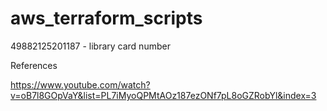 # aws_terraform_scripts

49882125201187 - library card number

References 

https://www.youtube.com/watch?v=oB7l8GOpVaY&list=PL7iMyoQPMtAOz187ezONf7pL8oGZRobYl&index=3


